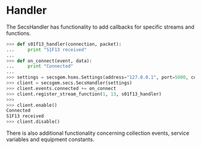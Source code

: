 # Handler

The SecsHandler has functionality to add callbacks for specific streams and functions.

```python
>>> def s01f13_handler(connection, packet):
...     print "S1F13 received"
...
>>> def on_connect(event, data):
...     print "Connected"
...
>>> settings = secsgem.hsms.Settings(address="127.0.0.1", port=5000, connect_mode=secsgem.hsms.HsmsConnectMode.PASSIVE, device_type=secsgem.common.DeviceType.HOST)
>>> client = secsgem.secs.SecsHandler(settings)
>>> client.events.connected += on_connect
>>> client.register_stream_function(1, 13, s01f13_handler)
>>>
>>> client.enable()
Connected
S1F13 received
>>> client.disable()
```

There is also additional functionality concerning collection events, service variables and equipment constants.
